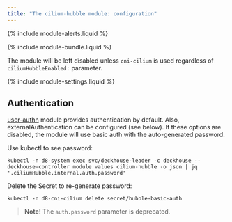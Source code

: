 ```yaml
---
title: "The cilium-hubble module: configuration"
---
```


{% include module-alerts.liquid %}

{% include module-bundle.liquid %}

The module will be left disabled unless `cni-cilium` is used regardless of `ciliumHubbleEnabled:` parameter.

{% include module-settings.liquid %}

## Authentication

[user-authn](/documentation/v1/modules/150-user-authn/) module provides authentication by default. Also, externalAuthentication can be configured (see below).
If these options are disabled, the module will use basic auth with the auto-generated password.

Use kubectl to see password:

```shell
kubectl -n d8-system exec svc/deckhouse-leader -c deckhouse -- deckhouse-controller module values cilium-hubble -o json | jq '.ciliumHubble.internal.auth.password'
```

Delete the Secret to re-generate password:

```shell
kubectl -n d8-cni-cilium delete secret/hubble-basic-auth
```

> **Note!** The `auth.password` parameter is deprecated.
